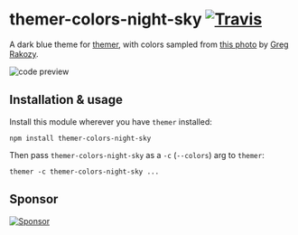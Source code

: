 # themer-colors-night-sky [![Travis](https://img.shields.io/travis/mjswensen/themer-colors-night-sky.svg)](https://travis-ci.org/mjswensen/themer-colors-night-sky)

A dark blue theme for [themer](https://github.com/mjswensen/themer), with colors sampled from [this photo](https://unsplash.com/photos/oMpAz-DN-9I) by [Greg Rakozy](https://unsplash.com/@grakozy).

![code preview](https://themer.mjswensen.com/themer-preview-code/themer-colors-night-sky-dark-code.svg)

## Installation & usage

Install this module wherever you have `themer` installed:

    npm install themer-colors-night-sky

Then pass `themer-colors-night-sky` as a `-c` (`--colors`) arg to `themer`:

    themer -c themer-colors-night-sky ...

## Sponsor

[![Sponsor](https://app.codesponsor.io/embed/hHKoUkX4tpsdAzjvSfNXFb22/mjswensen/themer-colors-night-sky.svg)](https://app.codesponsor.io/link/hHKoUkX4tpsdAzjvSfNXFb22/mjswensen/themer-colors-night-sky)
